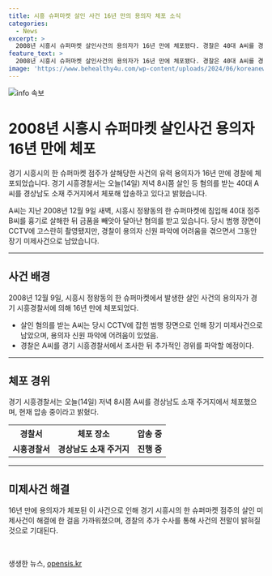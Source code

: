 ```yaml
---
title: 시흥 슈퍼마켓 살인 사건 16년 만의 용의자 체포 소식
categories:
  - News
excerpt: >
  2008년 시흥시 슈퍼마켓 살인사건의 용의자가 16년 만에 체포됐다. 경찰은 40대 A씨를 경상남도 주거지에서 붙잡았으며, 구체적인 체포 경위는 아직 밝혀지지 않았다. A씨는 12월 9일 새벽 슈퍼마켓 점주를 흉기로 살해하고 금품을 빼앗은 혐의를 받고 있으며, 장기 미제사건으로 남은 사건이었다. CCTV로 범행이 촬영됐지만 용의자 신원 파악에 어려움을 겪어왔다.
feature_text: >
  2008년 시흥시 슈퍼마켓 살인사건의 용의자가 16년 만에 체포됐다. 경찰은 40대 A씨를 경상남도 주거지에서 붙잡았으며, 구체적인 체포 경위는 아직 밝혀지지 않았다. A씨는 12월 9일 새벽 슈퍼마켓 점주를 흉기로 살해하고 금품을 빼앗은 혐의를 받고 있으며, 장기 미제사건으로 남은 사건이었다. CCTV로 범행이 촬영됐지만 용의자 신원 파악에 어려움을 겪어왔다.
image: 'https://www.behealthy4u.com/wp-content/uploads/2024/06/koreanews.jpg'
---
```


<p><img src="https://www.behealthy4u.com/wp-content/uploads/2024/06/koreanews.jpg" alt="info 속보" /></p>

<h1>2008년 시흥시 슈퍼마켓 살인사건 용의자 16년 만에 체포</h1>

<p data-ke-size="size16">경기 시흥시의 한 슈퍼마켓 점주가 살해당한 사건의 유력 용의자가 16년 만에 경찰에 체포되었습니다. 경기 시흥경찰서는 오늘(14일) 저녁 8시쯤 살인 등 혐의를 받는 40대 A 씨를 경상남도 소재 주거지에서 체포해 압송하고 있다고 밝혔습니다.</p>

<p data-ke-size="size16">A씨는 지난 2008년 12월 9일 새벽, 시흥시 정왕동의 한 슈퍼마켓에 침입해 40대 점주 B씨를 흉기로 살해한 뒤 금품을 빼앗아 달아난 혐의를 받고 있습니다. 당시 범행 장면이 CCTV에 고스란히 촬영됐지만, 경찰이 용의자 신원 파악에 어려움을 겪으면서 그동안 장기 미제사건으로 남았습니다.</p>

<hr>

<h2 data-ke-size="size26">사건 배경</h2>

<p data-ke-size="size16">2008년 12월 9일, 시흥시 정왕동의 한 슈퍼마켓에서 발생한 살인 사건의 용의자가 경기 시흥경찰서에 의해 16년 만에 체포되었다.</p>

<ul>
  <li>살인 혐의를 받는 A씨는 당시 CCTV에 잡힌 범행 장면으로 인해 장기 미제사건으로 남았으며, 용의자 신원 파악에 어려움이 있었음.</li>
  <li>경찰은 A씨를 경기 시흥경찰서에서 조사한 뒤 추가적인 경위를 파악할 예정이다.</li>
</ul>

<hr>

<h2 data-ke-size="size26">체포 경위</h2>

<p data-ke-size="size16">경기 시흥경찰서는 오늘(14일) 저녁 8시쯤 A씨를 경상남도 소재 주거지에서 체포했으며, 현재 압송 중이라고 밝혔다.</p>

<table>
  <tr>
    <th>경찰서</th>
    <th>체포 장소</th>
    <th>압송 중</th>
  </tr>
  <tr>
    <td style="text-align: center; height: 17px;"><b>시흥경찰서</b></td>
    <td style="text-align: center; height: 17px;"><b>경상남도 소재 주거지</b></td>
    <td style="text-align: center; height: 17px;"><b>진행 중</b></td>
  </tr>
</table>

<hr>

<h2 data-ke-size="size26">미제사건 해결</h2>

<p data-ke-size="size16">16년 만에 용의자가 체포된 이 사건으로 인해 경기 시흥시의 한 슈퍼마켓 점주의 살인 미제사건이 해결에 한 걸음 가까워졌으며, 경찰의 추가 수사를 통해 사건의 전말이 밝혀질 것으로 기대된다.</p>

<p data-ke-size="size16">&nbsp;</p>
생생한 뉴스, <a href="https://opensis.kr" rel="dofollow">opensis.kr</a>


